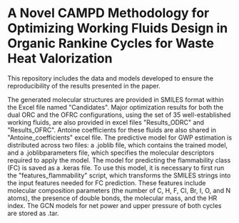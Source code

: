 # A Novel CAMPD Methodology for Optimizing Working Fluids Design in Organic Rankine Cycles for Waste Heat Valorization

This repository includes the data and models developed to ensure the reproducibility of the results presented in the paper.

The generated molecular structures are provided in SMILES format within the Excel file named "Candidates". Major optimization results for both the dual ORC and the OFRC configurations, using the set of 35 well-established working fluids, are also provided in excel files "Results_ODRC" and "Results_OFRC". Antoine coefficients for these fluids are also shared in "Antoine_coefficients" excel file.
The predictive model for GWP estimation is distributed across two files: a .joblib file, which contains the trained model, and a .joblibparameters file, which specifies the molecular descriptors required to apply the model.
The model for predicting the flammability class (FC) is saved as a .keras file. To use this model, it is necessary to first run the "features_flammability" script, which transforms the SMILES strings into the input features needed for FC prediction. These features include molecular composition parameters (the number of C, H, F, Cl, Br, I, O, and N atoms), the presence of double bonds, the molecular mass, and the HR index.
The GCN models for net power and upper pressure of both cycles are stored as .tar.

